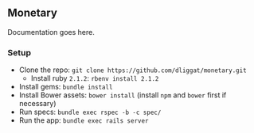 ## Monetary

Documentation goes here.


### Setup

* Clone the repo: `git clone https://github.com/dliggat/monetary.git`
  * Install ruby `2.1.2`: `rbenv install 2.1.2`
* Install gems: `bundle install`
* Install Bower assets: `bower install` (install `npm` and `bower` first if necessary)
* Run specs: `bundle exec rspec -b -c spec/`
* Run the app: `bundle exec rails server`
